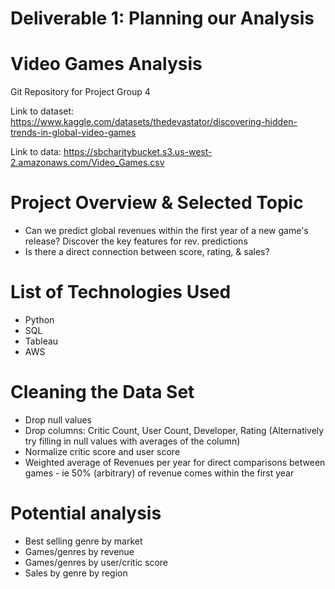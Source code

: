 # Deliverable 1: Planning our Analysis

# Video Games Analysis
Git Repository for Project Group 4 

Link to dataset: https://www.kaggle.com/datasets/thedevastator/discovering-hidden-trends-in-global-video-games 

Link to data: https://sbcharitybucket.s3.us-west-2.amazonaws.com/Video_Games.csv

# Project Overview & Selected Topic
- Can we predict global revenues within the first year of a new game's release? Discover the key features for rev. predictions
- Is there a direct connection between score, rating, & sales?

# List of Technologies Used
- Python
- SQL
- Tableau
- AWS

# Cleaning the Data Set
- Drop null values
- Drop columns: Critic Count, User Count, Developer, Rating (Alternatively try filling in null values with averages of the column)
- Normalize critic score and user score
- Weighted average of Revenues per year for direct comparisons between games - ie 50% (arbitrary) of revenue comes within the first year


# Potential analysis
- Best selling genre by market
- Games/genres by revenue
- Games/genres by user/critic score
- Sales by genre by region

